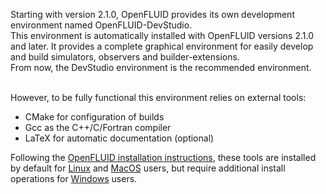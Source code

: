 Starting with version 2.1.0, OpenFLUID provides its own development environment named OpenFLUID-DevStudio.  
This environment is automatically installed with OpenFLUID versions 2.1.0 and later. It provides a complete graphical environment for easily develop and build simulators, observers and builder-extensions.  
From now, the DevStudio environment is the recommended environment.  
<br/>

However, to be fully functional this environment relies on external tools:

* CMake for configuration of builds
* Gcc as the C++/C/Fortran compiler
* LaTeX for automatic documentation (optional)

Following the [OpenFLUID installation instructions](../start/install.md), these tools are installed by default for [Linux](../start/install.md#linux) and [MacOS](../start/install.md#macos) users, but  require additional install operations for [Windows](../start/install.md#windows) users.

